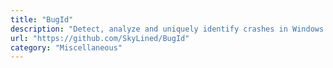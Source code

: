 ```yaml
---
title: "BugId"
description: "Detect, analyze and uniquely identify crashes in Windows applications."
url: "https://github.com/SkyLined/BugId"
category: "Miscellaneous"
---
```

